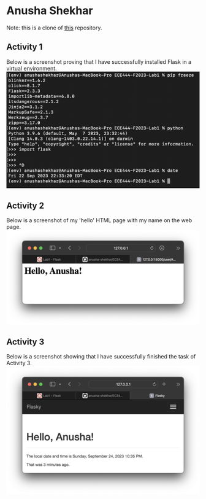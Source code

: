 # Anusha Shekhar
Note: this is a clone of [this](https://github.com/miguelgrinberg/flask) repository.

## Activity 1
Below is a screenshot proving that I have successfully installed Flask in a virtual environment. 
![activity 1: flask has been installed](./images/lab1_activity1.png)

## Activity 2
Below is a screenshot of my 'hello' HTML page with my name on the web page.
![activity 2: hello Anusha](./images/lab1_activity2.png)

## Activity 3
Below is a screenshot showing that I have successfully finished the task of Activity 3.
![activity 3: hello Anusha with a timestamp](./images/lab1_activity3.png)